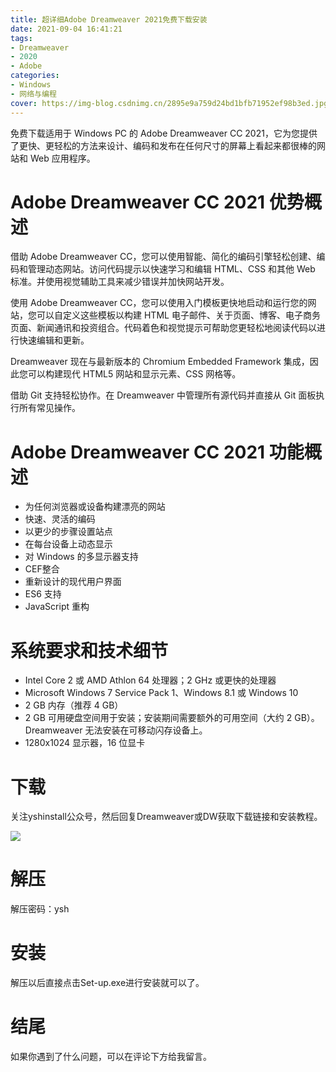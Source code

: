 ```yaml
---
title: 超详细Adobe Dreamweaver 2021免费下载安装
date: 2021-09-04 16:41:21
tags:
- Dreamweaver
- 2020
- Adobe
categories: 
- Windows
- 网络与编程
cover: https://img-blog.csdnimg.cn/2895e9a759d24bd1bfb71952ef98b3ed.jpg
---
```


免费下载适用于 Windows PC 的 Adob​​e Dreamweaver CC 2021，它为您提供了更快、更轻松的方法来设计、编码和发布在任何尺寸的屏幕上看起来都很棒的网站和 Web 应用程序。

# Adobe Dreamweaver CC 2021 优势概述
借助 Adob​​e Dreamweaver CC，您可以使用智能、简化的编码引擎轻松创建、编码和管理动态网站。访问代码提示以快速学习和编辑 HTML、CSS 和其他 Web 标准。并使用视觉辅助工具来减少错误并加快网站开发。

使用 Adob​​e Dreamweaver CC，您可以使用入门模板更快地启动和运行您的网站，您可以自定义这些模板以构建 HTML 电子邮件、关于页面、博客、电子商务页面、新闻通讯和投资组合。代码着色和视觉提示可帮助您更轻松地阅读代码以进行快速编辑和更新。

Dreamweaver 现在与最新版本的 Chromium Embedded Framework 集成，因此您可以构建现代 HTML5 网站和显示元素、CSS 网格等。

借助 Git 支持轻松协作。在 Dreamweaver 中管理所有源代码并直接从 Git 面板执行所有常见操作。

# Adobe Dreamweaver CC 2021 功能概述
- 为任何浏览器或设备构建漂亮的网站
- 快速、灵活的编码
- 以更少的步骤设置站点
- 在每台设备上动态显示
- 对 Windows 的多显示器支持
- CEF整合
- 重新设计的现代用户界面
- ES6 支持
- JavaScript 重构

# 系统要求和技术细节
- Intel Core 2 或 AMD Athlon 64 处理器；2 GHz 或更快的处理器
- Microsoft Windows 7 Service Pack 1、Windows 8.1 或 Windows 10
- 2 GB 内存（推荐 4 GB）
- 2 GB 可用硬盘空间用于安装；安装期间需要额外的可用空间（大约 2 GB）。Dreamweaver 无法安装在可移动闪存设备上。
- 1280x1024 显示器，16 位显卡

# 下载
关注yshinstall公众号，然后回复Dreamweaver或DW获取下载链接和安装教程。

![](https://img-blog.csdnimg.cn/f824f9d6c4ca40549a3d02de1938c17c.jpg#pic_center)

# 解压
解压密码：ysh

# 安装
解压以后直接点击Set-up.exe进行安装就可以了。

# 结尾
如果你遇到了什么问题，可以在评论下方给我留言。

